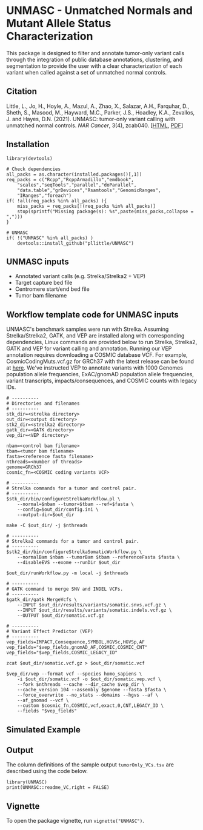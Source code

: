 # UNMASC - Unmatched Normals and Mutant Allele Status Characterization
This package is designed to filter and annotate tumor-only variant calls through the integration of public database annotations, clustering, and segmentation to provide the user with a clear characterization of each variant when called against a set of unmatched normal controls.

## Citation
Little, L., Jo, H., Hoyle, A., Mazul, A., Zhao, X., Salazar, A.H., Farquhar, D., Sheth, S., Masood, M., Hayward, M.C., Parker, J.S., Hoadley, K.A., Zevallos, J. and Hayes, D.N. (2021). UNMASC: tumor-only variant calling with unmatched normal controls. *NAR Cancer*, 3(4), zcab040. [[HTML](https://academic.oup.com/narcancer/article/3/4/zcab040/6382329), [PDF](https://academic.oup.com/narcancer/article-pdf/3/4/zcab040/40514892/zcab040.pdf)]

## Installation
```
library(devtools)

# Check dependencies
all_packs = as.character(installed.packages()[,1])
req_packs = c("Rcpp","RcppArmadillo","emdbook",
	"scales","seqTools","parallel","doParallel",
	"data.table","grDevices","Rsamtools","GenomicRanges",
	"IRanges","foreach")
if( !all(req_packs %in% all_packs) ){
	miss_packs = req_packs[!(req_packs %in% all_packs)]
	stop(sprintf("Missing package(s): %s",paste(miss_packs,collapse = ",")))
}

# UNMASC
if( !("UNMASC" %in% all_packs) )
	devtools::install_github("pllittle/UNMASC")
```

## UNMASC inputs

* Annotated variant calls (e.g. Strelka/Strelka2 + VEP)
* Target capture bed file
* Centromere start/end bed file
* Tumor bam filename

## Workflow template code for UNMASC inputs

UNMASC's benchmark samples were run with Strelka. Assuming Strelka/Strelka2, GATK, and VEP are installed along with corresponding dependencies, Linux commands are provided below to run Strelka, Strelka2, GATK and VEP for variant calling and annotation. Running our VEP annotation requires downloading a COSMIC database VCF. For example, CosmicCodingMuts.vcf.gz for GRCh37 with the latest release can be found at [here](https://cancer.sanger.ac.uk/cosmic/download?genome=37). We've instructed VEP to annotate variants with 1000 Genomes population allele frequencies, ExAC/gnomAD population allele frequencies, variant transcripts, impacts/consequences, and COSMIC counts with legacy IDs.

```
# ----------
# Directories and filenames
# ----------
stk_dir=<strelka directory>
out_dir=<output directory>
stk2_dir=<strelka2 directory>
gatk_dir=<GATK directory>
vep_dir=<VEP directory>

nbam=<control bam filename>
tbam=<tumor bam filename>
fasta=<reference fasta filename>
nthreads=<number of threads>
genome=GRCh37
cosmic_fn=<COSMIC coding variants VCF>

# ----------
# Strelka commands for a tumor and control pair.
# ----------
$stk_dir/bin/configureStrelkaWorkflow.pl \
	--normal=$nbam --tumor=$tbam --ref=$fasta \
	--config=$out_dir/config.ini \
	--output-dir=$out_dir

make -C $out_dir/ -j $nthreads

# ----------
# Strelka2 commands for a tumor and control pair.
# ----------
$stk2_dir/bin/configureStrelkaSomaticWorkflow.py \
	--normalBam $nbam --tumorBam $tbam --referenceFasta $fasta \
	--disableEVS --exome --runDir $out_dir

$out_dir/runWorkflow.py -m local -j $nthreads

# ----------
# GATK command to merge SNV and INDEL VCFs.
# ----------
$gatk_dir/gatk MergeVcfs \
	--INPUT $out_dir/results/variants/somatic.snvs.vcf.gz \
	--INPUT $out_dir/results/variants/somatic.indels.vcf.gz \
	--OUTPUT $out_dir/somatic.vcf.gz

# ----------
# Variant Effect Predictor (VEP)
# ----------
vep_fields=IMPACT,Consequence,SYMBOL,HGVSc,HGVSp,AF
vep_fields="$vep_fields,gnomAD_AF,COSMIC,COSMIC_CNT"
vep_fields="$vep_fields,COSMIC_LEGACY_ID"

zcat $out_dir/somatic.vcf.gz > $out_dir/somatic.vcf

$vep_dir/vep --format vcf --species homo_sapiens \
	-i $out_dir/somatic.vcf -o $out_dir/somatic.vep.vcf \
	--fork $nthreads --cache --dir_cache $vep_dir \
	--cache_version 104 --assembly $genome --fasta $fasta \
	--force_overwrite --no_stats --domains --hgvs --af \
	--af_gnomad --vcf \
	--custom $cosmic_fn,COSMIC,vcf,exact,0,CNT,LEGACY_ID \
	--fields "$vep_fields"

```

## Simulated Example

## Output

The column definitions of the sample output `tumorOnly_VCs.tsv` are described using the code below.

```
library(UNMASC)
print(UNMASC::readme_VC,right = FALSE)
```

## Vignette
To open the package vignette, run ```vignette("UNMASC")```.

